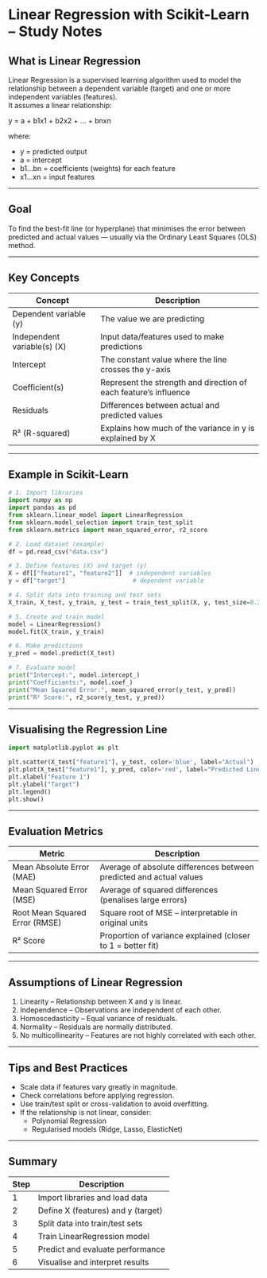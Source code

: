 # Linear Regression with Scikit-Learn – Study Notes

## What is Linear Regression
Linear Regression is a supervised learning algorithm used to model the relationship between a dependent variable (target) and one or more independent variables (features).  
It assumes a linear relationship:

y = a + b1x1 + b2x2 + ... + bnxn

where:  
- y = predicted output  
- a = intercept  
- b1...bn = coefficients (weights) for each feature  
- x1...xn = input features  

---

## Goal
To find the best-fit line (or hyperplane) that minimises the error between predicted and actual values — usually via the Ordinary Least Squares (OLS) method.

---

## Key Concepts

| Concept | Description |
|----------|-------------|
| Dependent variable (y) | The value we are predicting |
| Independent variable(s) (X) | Input data/features used to make predictions |
| Intercept | The constant value where the line crosses the y-axis |
| Coefficient(s) | Represent the strength and direction of each feature’s influence |
| Residuals | Differences between actual and predicted values |
| R² (R-squared) | Explains how much of the variance in y is explained by X |

---

## Example in Scikit-Learn

```python
# 1. Import libraries
import numpy as np
import pandas as pd
from sklearn.linear_model import LinearRegression
from sklearn.model_selection import train_test_split
from sklearn.metrics import mean_squared_error, r2_score

# 2. Load dataset (example)
df = pd.read_csv("data.csv")

# 3. Define features (X) and target (y)
X = df[["feature1", "feature2"]]  # independent variables
y = df["target"]                   # dependent variable

# 4. Split data into training and test sets
X_train, X_test, y_train, y_test = train_test_split(X, y, test_size=0.2, random_state=42)

# 5. Create and train model
model = LinearRegression()
model.fit(X_train, y_train)

# 6. Make predictions
y_pred = model.predict(X_test)

# 7. Evaluate model
print("Intercept:", model.intercept_)
print("Coefficients:", model.coef_)
print("Mean Squared Error:", mean_squared_error(y_test, y_pred))
print("R² Score:", r2_score(y_test, y_pred))
```

---

## Visualising the Regression Line

```python
import matplotlib.pyplot as plt

plt.scatter(X_test["feature1"], y_test, color='blue', label="Actual")
plt.plot(X_test["feature1"], y_pred, color='red', label="Predicted Line")
plt.xlabel("Feature 1")
plt.ylabel("Target")
plt.legend()
plt.show()
```

---

## Evaluation Metrics

| Metric | Description |
|---------|--------------|
| Mean Absolute Error (MAE) | Average of absolute differences between predicted and actual values |
| Mean Squared Error (MSE) | Average of squared differences (penalises large errors) |
| Root Mean Squared Error (RMSE) | Square root of MSE – interpretable in original units |
| R² Score | Proportion of variance explained (closer to 1 = better fit) |

---

## Assumptions of Linear Regression
1. Linearity – Relationship between X and y is linear.  
2. Independence – Observations are independent of each other.  
3. Homoscedasticity – Equal variance of residuals.  
4. Normality – Residuals are normally distributed.  
5. No multicollinearity – Features are not highly correlated with each other.

---

## Tips and Best Practices
- Scale data if features vary greatly in magnitude.  
- Check correlations before applying regression.  
- Use train/test split or cross-validation to avoid overfitting.  
- If the relationship is not linear, consider:
  - Polynomial Regression  
  - Regularised models (Ridge, Lasso, ElasticNet)

---

## Summary

| Step | Description |
|------|--------------|
| 1 | Import libraries and load data |
| 2 | Define X (features) and y (target) |
| 3 | Split data into train/test sets |
| 4 | Train LinearRegression model |
| 5 | Predict and evaluate performance |
| 6 | Visualise and interpret results |
